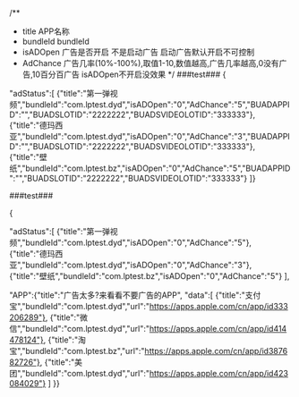 /**
 *  title    APP名称
 *  bundleId bundleId
 *  isADOpen 广告是否开启 不是启动广告 启动广告默认开启不可控制
 *  AdChance 广告几率(10%-100%),取值1-10,数值越高,广告几率越高,0没有广告,10百分百广告 isADOpen不开启没效果
 */
###test###
{

"adStatus":[
{"title":"第一弹视频","bundleId":"com.lptest.dyd","isADOpen":"0","AdChance":"5","BUADAPPID":"","BUADSLOTID":"2222222","BUADSVIDEOLOTID":"333333"},
{"title":"德玛西亚","bundleId":"com.lptest.dyd","isADOpen":"0","AdChance":"3","BUADAPPID":"","BUADSLOTID":"2222222","BUADSVIDEOLOTID":"333333"},
{"title":"壁纸","bundleId":"com.lptest.bz","isADOpen":"0","AdChance":"5","BUADAPPID":"","BUADSLOTID":"2222222","BUADSVIDEOLOTID":"333333"}
]}

###test###

{

"adStatus":[
{"title":"第一弹视频","bundleId":"com.lptest.dyd","isADOpen":"0","AdChance":"5"},
{"title":"德玛西亚","bundleId":"com.lptest.dyd","isADOpen":"0","AdChance":"3"},
{"title":"壁纸","bundleId":"com.lptest.bz","isADOpen":"0","AdChance":"5"}
],

"APP":{"title":"广告太多?来看看不要广告的APP",
"data":[
{"title":"支付宝","bundleId":"com.lptest.dyd","url":"https://apps.apple.com/cn/app/id333206289"},
{"title":"微信","bundleId":"com.lptest.dyd","url":"https://apps.apple.com/cn/app/id414478124"},
{"title":"淘宝","bundleId":"com.lptest.bz","url":"https://apps.apple.com/cn/app/id387682726"},
{"title":"美团","bundleId":"com.lptest.dyd","url":"https://apps.apple.com/cn/app/id423084029"}
]
}}
